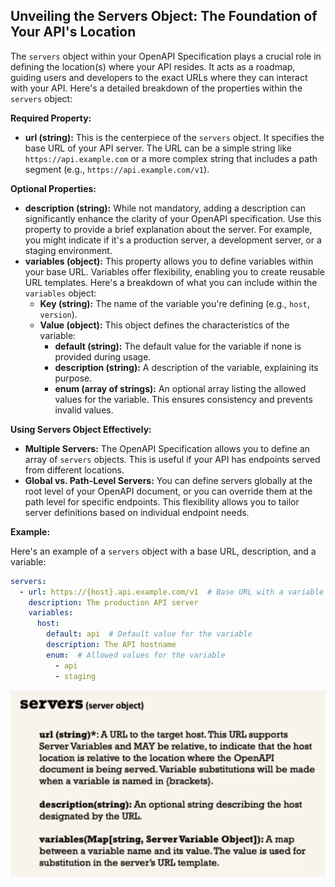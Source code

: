 ## Unveiling the Servers Object: The Foundation of Your API's Location

The `servers` object within your OpenAPI Specification plays a crucial role in defining the location(s) where your API resides. It acts as a roadmap, guiding users and developers to the exact URLs where they can interact with your API. Here's a detailed breakdown of the properties within the `servers` object:

**Required Property:**

* **url (string):**  This is the centerpiece of the `servers` object. It specifies the base URL of your API server. The URL can be a simple string like `https://api.example.com` or a more complex string that includes a path segment (e.g., `https://api.example.com/v1`).

**Optional Properties:**

* **description (string):**  While not mandatory, adding a description can significantly enhance the clarity of your OpenAPI specification. Use this property to provide a brief explanation about the server. For example, you might indicate if it's a production server, a development server, or a staging environment.
* **variables (object):**  This property allows you to define variables within your base URL. Variables offer flexibility, enabling you to create reusable URL templates. Here's a breakdown of what you can include within the `variables` object:
    * **Key (string):**  The name of the variable you're defining (e.g., `host`, `version`).
    * **Value (object):**  This object defines the characteristics of the variable:
        * **default (string):**  The default value for the variable if none is provided during usage.
        * **description (string):**  A description of the variable, explaining its purpose.
        * **enum (array of strings):**  An optional array listing the allowed values for the variable. This ensures consistency and prevents invalid values.

**Using Servers Object Effectively:**

* **Multiple Servers:**  The OpenAPI Specification allows you to define an array of `servers` objects. This is useful if your API has endpoints served from different locations.
* **Global vs. Path-Level Servers:**  You can define servers globally at the root level of your OpenAPI document, or you can override them at the path level for specific endpoints. This flexibility allows you to tailor server definitions based on individual endpoint needs.

**Example:**

Here's an example of a `servers` object with a base URL, description, and a variable:

```yaml
servers:
  - url: https://{host}.api.example.com/v1  # Base URL with a variable
    description: The production API server
    variables:
      host:
        default: api  # Default value for the variable
        description: The API hostname
        enum:  # Allowed values for the variable
          - api
          - staging
```


![](./openapi_servers.PNG)